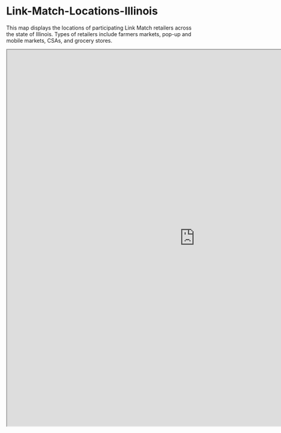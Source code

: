 # Link-Match-Locations-Illinois

This map displays the locations of participating Link Match retailers across the state of Illinois. Types of retailers include farmers markets, pop-up and mobile markets, CSAs, and grocery stores.

<iframe src="https://carolinedavidson.github.io/linkup_website_map/" height="1000" width="1000"></iframe>
